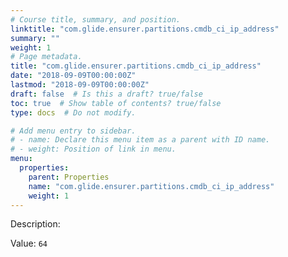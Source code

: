 ```yaml
---
# Course title, summary, and position.
linktitle: "com.glide.ensurer.partitions.cmdb_ci_ip_address"
summary: ""
weight: 1
# Page metadata.
title: "com.glide.ensurer.partitions.cmdb_ci_ip_address"
date: "2018-09-09T00:00:00Z"
lastmod: "2018-09-09T00:00:00Z"
draft: false  # Is this a draft? true/false
toc: true  # Show table of contents? true/false
type: docs  # Do not modify.

# Add menu entry to sidebar.
# - name: Declare this menu item as a parent with ID name.
# - weight: Position of link in menu.
menu:
  properties:
    parent: Properties
    name: "com.glide.ensurer.partitions.cmdb_ci_ip_address"
    weight: 1
---
```


Description: 


Value: `64`